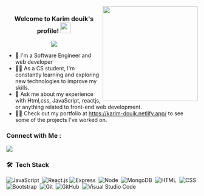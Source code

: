 
<img width="250" align="right" src="https://media.giphy.com/media/v1.Y2lkPTc5MGI3NjExNjkzNTcyZjA0YmZiNmI4NjJiNjdlYWJmZDc3NzA1MDRiOGFhMjhmMSZlcD12MV9pbnRlcm5hbF9naWZzX2dpZklkJmN0PWc/bGgsc5mWoryfgKBx1u/giphy.gif">

<h3 align="center">
  Welcome to Karim douik's profile!
  <img src="https://media.giphy.com/media/hvRJCLFzcasrR4ia7z/giphy.gif" width="28">
</h3>

<!-- Typing SVG by DenverCoder1 - https://github.com/DenverCoder1/readme-typing-svg -->
<p align="center">
  <a href="https://github.com/DenverCoder1/readme-typing-svg"><img src="https://readme-typing-svg.herokuapp.com/?lines=Full Stack%20web%20developer;Always%20learning%20new%20things&font=Fira%20Code&center=true&width=440&height=45&color=f75c7e&vCenter=true&size=22"></a>
</p> 

- 🏢 I'm a Software Engineer and web developer
- 👨‍💻 As a CS student, I'm constantly learning and exploring new technologies to improve my skills.
- 💬 Ask me about my experience with Html,css, JavaScript, reactjs, or anything related to front-end web development.
- 👨‍💻 Check out my portfolio at https://karim-douik.netlify.app/ to see some of the projects I've worked on.


### Connect with Me :

<a href="https://linkedin.com/in/taha-abdelkrim-douik-2b782b156/" target="_blank"><img src="https://img.shields.io/badge/-Karim%20douik-0077B5?style=for-the-badge&logo=Linkedin&logoColor=white"/></a>

### 🛠 &nbsp;Tech Stack
![JavaScript](https://img.shields.io/badge/-JavaScript-05122A?style=flat&logo=javascript)&nbsp;
![React.js](https://img.shields.io/badge/-React-05122A?style=flat&logo=react)
![Express](https://img.shields.io/badge/Express-%3Fstyle%3Dflat%26logo%3Dexpress?style=flat&logo=Express&logoColor=black&labelColor=yellow&color=black)&nbsp;
![Node](https://img.shields.io/badge/Node-%3Fstyle%3Dflat%26logo%3DNode?style=flat&logo=nodedotjs&labelColor=white&color=black)&nbsp;
![MongoDB](https://img.shields.io/badge/MongoDB-%3Fstyle%3Dflat%26logo%3Dmongodb?style=flat&logo=mongodb&labelColor=white&color=008A1D)&nbsp;
![HTML](https://img.shields.io/badge/-HTML-05122A?style=flat&logo=HTML5)&nbsp;
![CSS](https://img.shields.io/badge/-CSS-05122A?style=flat&logo=CSS3&logoColor=1572B6)&nbsp;
![Bootstrap](https://img.shields.io/badge/-Bootstrap-05122A?style=flat&logo=bootstrap&logoColor=563D7C)&nbsp;
![Git](https://img.shields.io/badge/-Git-05122A?style=flat&logo=git)&nbsp;
![GitHub](https://img.shields.io/badge/-GitHub-05122A?style=flat&logo=github)&nbsp;
![Visual Studio Code](https://img.shields.io/badge/-Visual%20Studio%20Code-05122A?style=flat&logo=visual-studio-code&logoColor=007ACC)&nbsp;






